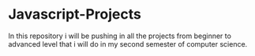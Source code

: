 # Javascript-Projects
In this repository i will be pushing in all the projects from beginner to advanced level that i will do in my second semester of computer science.
